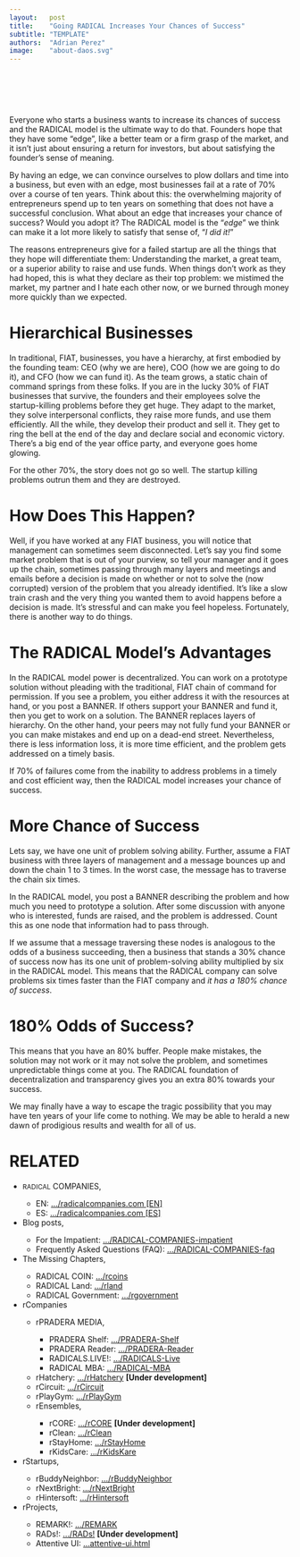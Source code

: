 ```yaml
---
layout:   post
title:    "Going RADICAL Increases Your Chances of Success"
subtitle: "TEMPLATE"
authors:  "Adrian Perez"
image:    "about-daos.svg"
---
```


<div style="display:none;">
 <p>Everyone who starts a business wants to increase its chances of success and the <span class="_paradigm">RADICAL</span> model is the &ldquo;edge&rdquo; we think can make it a lot more likely to satisfy that sense of, &ldquo;I did it!&rdquo;</p>
</div>

<h1>&nbsp;</h1>
 <p>Everyone who starts a business wants to increase its chances of success and the <span class="_paradigm">RADICAL</span> model is the ultimate way to do that. Founders hope that they have some &ldquo;edge&rdquo;, like a better team or a firm grasp of the market, and it isn&rsquo;t just about ensuring a return for investors, but about satisfying the founder&rsquo;s sense of meaning.</p>
 <p>By having an edge, we can convince ourselves to plow dollars and time into a business, but even with an edge, most businesses fail at a rate of 70% over a course of ten years. Think about this: the overwhelming majority of entrepreneurs spend up to ten years on something that does not have a successful conclusion. What about an edge that increases your chance of success? Would you adopt it? The <span class="_paradigm">RADICAL</span> model is the &ldquo;<em>edge</em>&rdquo; we think can make it a lot more likely to satisfy that sense of, &ldquo;<em>I did it!</em>&rdquo;</p>
 <p>The reasons entrepreneurs give for a failed startup are all the things that they hope will differentiate them: Understanding the market, a great team, or a superior ability to raise and use funds. When things don&rsquo;t work as they had hoped, this is what they declare as their top problem: we mistimed the market, my partner and I hate each other now, or we burned through money more quickly than we expected.</p>

<h1>Hierarchical Businesses</h1>
 <p>In traditional, <span class="_paradigm">FIAT</span>, businesses, you have a hierarchy, at first embodied by the founding team: CEO (why we are here), COO (how we are going to do it), and CFO (how we can fund it). As the team grows, a static chain of command springs from these folks. If you are in the lucky 30% of <span class="_paradigm">FIAT</span> businesses that survive, the founders and their employees solve the startup-killing problems before they get huge. They adapt to the market, they solve interpersonal conflicts, they raise more funds, and use them efficiently. All the while, they develop their product and sell it. They get to ring the bell at the end of the day and declare social and economic victory. There&rsquo;s a big end of the year office party, and everyone goes home glowing.</p>
 <p>For the other 70%, the story does not go so well. The startup killing problems outrun them and they are destroyed.</p>

<h1>How Does This Happen?</h1>
 <p>Well, if you have worked at any <span class="_paradigm">FIAT</span> business, you will notice that management can sometimes seem disconnected. Let&rsquo;s say you find some market problem that is out of your purview, so tell your manager and it goes up the chain, sometimes passing through many layers and meetings and emails before a decision is made on whether or not to solve the (now corrupted) version of the problem that you already identified. It&rsquo;s like a slow train crash and the very thing you wanted them to avoid happens before a decision is made. It&rsquo;s stressful and can make you feel hopeless. Fortunately, there is another way to do things.</p>

<h1>The <span class="_paradigm">RADICAL</span> Model&rsquo;s Advantages</h1>
 <p>In the <span class="_paradigm">RADICAL</span> model power is decentralized. You can work on a prototype solution without pleading with the traditional, <span class="_paradigm">FIAT</span> chain of command for permission. If you see a problem, you either address it with the resources at hand, or you post a <span class="_paradigm">BANNER</span>. If others support your <span class="_paradigm">BANNER</span> and fund it, then you get to work on a solution. The <span class="_paradigm">BANNER</span> replaces layers of hierarchy. On the other hand, your peers may not fully fund your <span class="_paradigm">BANNER</span> or you can make mistakes and end up on a dead-end street. Nevertheless, there is less information loss, it is more time efficient, and the problem gets addressed on a timely basis.</p>
 <p>If 70% of failures come from the inability to address problems in a timely and cost efficient way, then the <span class="_paradigm">RADICAL</span> model increases your chance of success.</p>

<h1>More Chance of Success</h1>
 <p>Lets say, we have one unit of problem solving ability. Further, assume a <span class="_paradigm">FIAT</span> business with three layers of management and a message bounces up and down the chain 1 to 3 times. In the worst case, the message has to traverse the chain six times.</p>
 <p>In the <span class="_paradigm">RADICAL</span> model, you post a <span class="_paradigm">BANNER</span> describing the problem and how much you need to prototype a solution. After some discussion with anyone who is interested, funds are raised, and the problem is addressed. Count this as one node that information had to pass through.</p>
 <p>If we assume that a message traversing these nodes is analogous to the odds of a business succeeding, then a business that stands a 30% chance of success now has its one unit of problem-solving ability multiplied by six in the <span class="_paradigm">RADICAL</span> model. This means that the <span class="_paradigm">RADICAL</span> company can solve problems six times faster than the <span class="_paradigm">FIAT</span> company and <em>it has a 180% chance of success</em>.</p>

<h1>180% Odds of Success?</h1>
 <p>This means that you have an 80% buffer. People make mistakes, the solution may not work or it may not solve the problem, and sometimes unpredictable things come at you. The <span class="_paradigm">RADICAL</span> foundation of decentralization and transparency gives you an extra 80% towards your success.</p>
 <p>We may finally have a way to escape the tragic possibility that you may have ten years of your life come to nothing. We may be able to herald a new dawn of prodigious results and wealth for all of us.</p>

<h1 class="_section">RELATED</h1>
 <ul>
  <li><span style="font-size:smaller; ">RADICAL</span> COMPANIES,</li>
   <ul>
    <li><a>EN</a>: <a href="https://radicalcompanies.com" target="_blank">&hellip;/radicalcompanies.com [EN]</a></li>
    <li><a>ES</a>: <a href="https://radicalcompanies.com" target="_blank">&hellip;/radicalcompanies.com [ES]</a></li>
   </ul>
  <li>Blog posts,</li>
   <ul>
    <li>For the Impatient: <a href="https://radicalcompanies.com/2022/05/04/RADICAL-COMPANIES-impatient" target="_blank">&hellip;/RADICAL-COMPANIES-impatient</a></li>
    <li>Frequently Asked Questions (FAQ): <a href="https://radicalcompanies.com/2022/05/05/RADICAL-COMPANIES-faq" target="_blank">&hellip;/RADICAL-COMPANIES-faq</a></li>
   </ul>
   <li>The Missing Chapters,</li>
    <ul>
     <li>RADICAL COIN: <a href="https://radicalcompanies.com/2022/05/07/rcoins" target="_blank">&hellip;/rcoins</a></li>
     <li>RADICAL Land: <a href="https://radicalcompanies.com/2022/05/08/rland" target="_blank">&hellip;/rland</a></li>
     <li>RADICAL Government: <a href="https://radicalcompanies.com/2022/05/06/rgovernment" target="_blank">&hellip;/rgovernment</a></li>
    </ul>
   <li>rCompanies</li>
    <ul>
     <li>rPRADERA MEDIA,</li>
      <ul>
       <li>PRADERA Shelf: <a href="https://radicalcompanies.com/2022/04/02/PRADERA-Shelf" target="_blank">&hellip;/PRADERA-Shelf</a></li>
       <li>PRADERA Reader: <a href="https://radicalcompanies.com/2022/04/01/PRADERA-Reader" target="_blank">&hellip;/PRADERA-Reader</a></li>
       <li>RADICALS.LIVE!: <a href="https://radicalcompanies.com/2022/04/04/RADICALS-Live" target="_blank">&hellip;/RADICALS-Live</a></li>
       <li>RADICAL MBA: <a href="https://radicalcompanies.com/2022/04/03/RADICAL-MBA" target="_blank">&hellip;/RADICAL-MBA</a></li>
      </ul>
     <li>rHatchery: <a href="https://radicalcompanies.com/2022/05/16/rHatchery" target="_blank">&hellip;/rHatchery</a> <span style="font-weight:bold; ">[Under development]</span></li>
     <li>rCircuit: <a href="https://radicalcompanies.com/2022/04/05/rCircuit" target="_blank">&hellip;/rCircuit</a></li>
     <li>rPlayGym: <a href="https://radicalcompanies.com/2022/04/06/rPlayGym" target="_blank">&hellip;/rPlayGym</a></li>
     <li>rEnsembles,</li>
      <ul>
       <li>rCORE: <a href="https://radicalcompanies.com/2022/05/15/rCORE" target="_blank">&hellip;/rCORE</a> <span style="font-weight:bold; ">[Under development]</span></li>
       <li>rClean: <a href="https://radicalcompanies.com/2022/05/14/rClean" target="_blank">&hellip;/rClean</a></li>
       <li>rStayHome: <a href="https://radicalcompanies.com/2022/05/12/rStayHome" target="_blank">&hellip;/rStayHome</a></li>
       <li>rKidsCare: <a href="https://radicalcompanies.com/2022/05/13/rKidsKare" target="_blank">&hellip;/rKidsKare</a></li>
      </ul>
    </ul>
  <li>rStartups,</li>
   <ul>
    <li>rBuddyNeighbor: <a href="https://radicalcompanies.com/2022/05/20/rBuddyNeighbor" target="_blank">&hellip;/rBuddyNeighbor</a></li>
    <li>rNextBright: <a href="https://radicalcompanies.com/2022/05/22/rNextBright" target="_blank">&hellip;/rNextBright</a></li>
    <li>rHintersoft: <a href="https://radicalcompanies.com/2022/05/21/rHintersoft" target="_blank">&hellip;/rHintersoft</a></li> 
   </ul>
  <li>rProjects,</li>
   <ul>
    <li>REMARK!: <a href="https://radicalcompanies.com/2022/05/18/REMARK" target="_blank">&hellip;/REMARK</a></li>
    <li>RADs!: <a href="https://radicalcompanies.com/2022/05/19/RADs!" target="_blank">&hellip;/RADs!</a> <span style="font-weight:bold; ">[Under development]</span></li>
    <li>Attentive UI: <a href="https://radicalcompanies.com/2022/05/17/attentive-ui.html" target="_blank">&hellip;attentive-ui.html</a></li>
   </ul>
 </ul>
